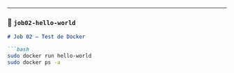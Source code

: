 
---

### 📁 `job02-hello-world`

```markdown
# Job 02 — Test de Docker

```bash
sudo docker run hello-world
sudo docker ps -a
